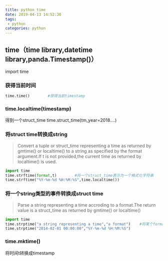 ```yaml
---
title: python time
date: 2019-04-13 14:52:30
tags:
 - python
categories: python
---
```


## time（time library,datetime library,panda.Timestamp()）
import time
### 获得当前时间
``` python
time.time()        #获得当前timestamp
```

### time.localtime(timestamp)
得到一个struct_time
time.struct_time(tm_year=2018....)

### 将struct time转换成string
> Convert a tuple or struct_time representing a time as returned by gmtime() or localtime() to a string as specified by the format argument.If t is not provided,the current time as returned by localtime() is used.

```python
import time
time.strftime(format,t)        #将一个struct_time表示为一个格式化字符串
time.strftime("%Y-%m-%d %H:%M:%S",time.localtime())
```

### 将一个string类型的事件转换成struct time
> Parse a string representing a time accroding to a format.The return value is a struct_time as returned by gmtime() or localtime()

```python
import time
time.strptime("a string representing a time","a format")    #将某个format表示的time转化为一个struct_time()
time.strptime("2014-02-01 00:00:00","%Y-%m-%d %H:%M:%S")
```

### time.mktime()
将时间t转换成timestamp


